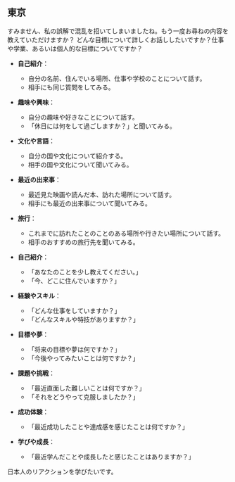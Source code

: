 


## 東京

すみません、私の誤解で混乱を招いてしまいましたね。もう一度お尋ねの内容を教えていただけますか？
どんな目標について詳しくお話ししたいですか？仕事や学業、あるいは個人的な目標についてですか？

- **自己紹介**：
    
    - 自分の名前、住んでいる場所、仕事や学校のことについて話す。
    - 相手にも同じ質問をしてみる。
- **趣味や興味**：
    
    - 自分の趣味や好きなことについて話す。
    - 「休日には何をして過ごしますか？」と聞いてみる。
- **文化や言語**：
    
    - 自分の国や文化について紹介する。
    - 相手の国や文化について聞いてみる。
- **最近の出来事**：
    
    - 最近見た映画や読んだ本、訪れた場所について話す。
    - 相手にも最近の出来事について聞いてみる。
- **旅行**：
    
    - これまでに訪れたことのことのある場所や行きたい場所について話す。
    - 相手のおすすめの旅行先を聞いてみる。


- **自己紹介**：
    
    - 「あなたのことを少し教えてください。」
    - 「今、どこに住んでいますか？」
- **経験やスキル**：
    
    - 「どんな仕事をしていますか？」
    - 「どんなスキルや特技がありますか？」
- **目標や夢**：
    
    - 「将来の目標や夢は何ですか？」
    - 「今後やってみたいことは何ですか？」
- **課題や挑戦**：
    
    - 「最近直面した難しいことは何ですか？」
    - 「それをどうやって克服しましたか？」
- **成功体験**：
    
    - 「最近成功したことや達成感を感じたことは何ですか？」
- **学びや成長**：
    
    - 「最近学んだことや成長したと感じたことはありますか？」


日本人のリアクションを学びたいです。



